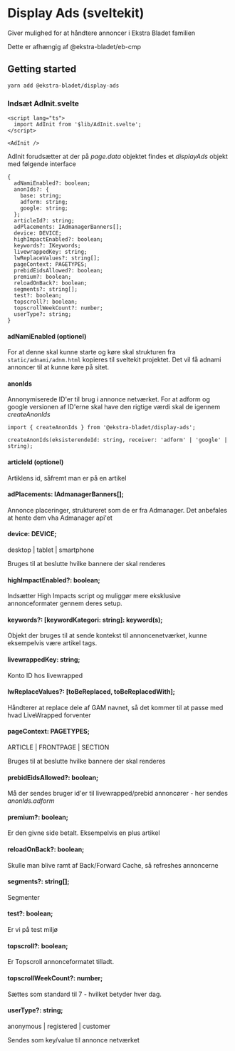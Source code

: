 # Display Ads (sveltekit)

Giver mulighed for at håndtere annoncer i Ekstra Bladet familien

Dette er afhængig af @ekstra-bladet/eb-cmp

## Getting started

```
yarn add @ekstra-bladet/display-ads
```

### Indsæt AdInit.svelte

```
<script lang="ts">
  import AdInit from '$lib/AdInit.svelte';
</script>

<AdInit />
```

AdInit forudsætter at der på _page.data_ objektet findes et _displayAds_ objekt med følgende interface

```
{
  adNamiEnabled?: boolean;
  anonIds?: {
    base: string;
    adform: string;
    google: string;
  };
  articleId?: string;
  adPlacements: IAdmanagerBanners[];
  device: DEVICE;
  highImpactEnabled?: boolean;
  keywords?: IKeywords;
  livewrappedKey: string;
  lwReplaceValues?: string[];
  pageContext: PAGETYPES;
  prebidEidsAllowed?: boolean;
  premium?: boolean;
  reloadOnBack?: boolean;
  segments?: string[];
  test?: boolean;
  topscroll?: boolean;
  topscrollWeekCount?: number;
  userType?: string;
}
```

#### adNamiEnabled (optionel)

For at denne skal kunne starte og køre skal strukturen fra `static/adnami/adnm.html` kopieres til sveltekit projektet.
Det vil få adnami annoncer til at kunne køre på sitet.

#### anonIds

Annonymiserede ID'er til brug i annonce netværket. For at adform og google versionen af ID'erne skal have den rigtige værdi skal de igennem _createAnonIds_

```
import { createAnonIds } from '@ekstra-bladet/display-ads';

createAnonIds(eksisterendeId: string, receiver: 'adform' | 'google' | string);
```

#### articleId (optionel)

Artiklens id, såfremt man er på en artikel

#### adPlacements: IAdmanagerBanners[];

Annonce placeringer, struktureret som de er fra Admanager. Det anbefales at hente dem vha Admanager api'et

#### device: DEVICE;

desktop | tablet | smartphone

Bruges til at beslutte hvilke bannere der skal renderes

#### highImpactEnabled?: boolean;

Indsætter High Impacts script og muliggør mere eksklusive annonceformater gennem deres setup.

#### keywords?: [keywordKategori: string]: keyword(s);

Objekt der bruges til at sende kontekst til annoncenetværket, kunne eksempelvis være artikel tags.

#### livewrappedKey: string;

Konto ID hos livewrapped

#### lwReplaceValues?: [toBeReplaced, toBeReplacedWith];

Håndterer at replace dele af GAM navnet, så det kommer til at passe med hvad LiveWrapped forventer

#### pageContext: PAGETYPES;

ARTICLE | FRONTPAGE | SECTION

Bruges til at beslutte hvilke bannere der skal renderes

#### prebidEidsAllowed?: boolean;

Må der sendes bruger id'er til livewrapped/prebid annoncører - her sendes _anonIds.adform_

#### premium?: boolean;

Er den givne side betalt. Eksempelvis en plus artikel

#### reloadOnBack?: boolean;

Skulle man blive ramt af Back/Forward Cache, så refreshes annoncerne

#### segments?: string[];

Segmenter

#### test?: boolean;

Er vi på test miljø

#### topscroll?: boolean;

Er Topscroll annonceformatet tilladt.

#### topscrollWeekCount?: number;

Sættes som standard til 7 - hvilket betyder hver dag.

#### userType?: string;

anonymous | registered | customer

Sendes som key/value til annonce netværket
